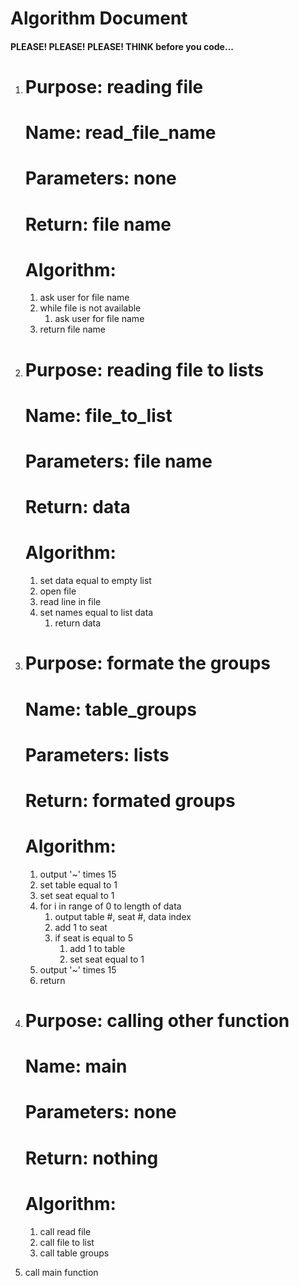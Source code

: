 # Algorithm Document
#### PLEASE! PLEASE! PLEASE! THINK before you code...


1. # Purpose: reading file
    # Name: read_file_name
    # Parameters: none
    # Return: file name
    # Algorithm: 
   1. ask user for file name
   2. while file is not available 
      1. ask user for file name
   3. return file name

2. # Purpose: reading file to lists
    # Name: file_to_list
    # Parameters: file name
    # Return: data
    # Algorithm:
   1. set data equal to empty list
   2. open file
   3. read line in file
   4. set names equal to list data
      1. return data

   
1. # Purpose: formate the groups
    # Name: table_groups
    # Parameters: lists
    # Return: formated groups
    # Algorithm:
   1. output '~' times 15
   2. set table equal to 1
   3. set seat equal to 1
   4. for i in range of 0 to length of data
      1. output table #, seat #, data index
      2. add 1 to seat
      3. if seat is equal to 5
         1. add 1 to table
         2. set seat equal to 1
   5. output '~' times 15
   6. return

2. # Purpose: calling other function
    # Name: main
    # Parameters: none
    # Return: nothing
    # Algorithm:
   1. call read file
   2. call file to list
   3. call table groups

3. call main function
